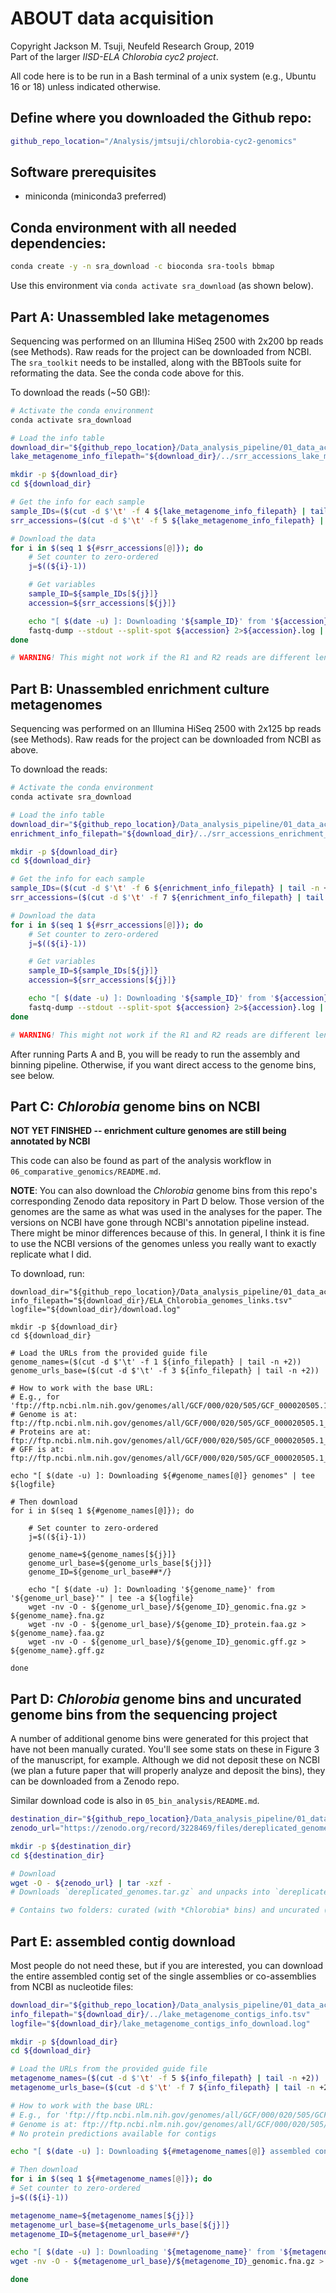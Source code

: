 # ABOUT data acquisition
Copyright Jackson M. Tsuji, Neufeld Research Group, 2019  
Part of the larger *IISD-ELA Chlorobia cyc2 project*.

All code here is to be run in a Bash terminal of a unix system (e.g., Ubuntu 16 or 18) unless indicated otherwise.

## Define where you downloaded the Github repo:
```bash
github_repo_location="/Analysis/jmtsuji/chlorobia-cyc2-genomics"
```

## Software prerequisites
- miniconda (miniconda3 preferred)

## Conda environment with all needed dependencies:
```bash
conda create -y -n sra_download -c bioconda sra-tools bbmap
```
Use this environment via `conda activate sra_download` (as shown below).


## Part A: Unassembled lake metagenomes
Sequencing was performed on an Illumina HiSeq 2500 with 2x200 bp reads (see Methods). Raw reads for the project can be downloaded from NCBI. The `sra_toolkit` needs to be installed, along with the BBTools suite for reformating the data. See the conda code above for this.

To download the reads (~50 GB!):
```bash
# Activate the conda environment
conda activate sra_download

# Load the info table
download_dir="${github_repo_location}/Data_analysis_pipeline/01_data_acquisition/lake_metagenomes"
lake_metagenome_info_filepath="${download_dir}/../srr_accessions_lake_metagenomes.tsv"

mkdir -p ${download_dir}
cd ${download_dir}

# Get the info for each sample
sample_IDs=($(cut -d $'\t' -f 4 ${lake_metagenome_info_filepath} | tail -n +2 ))
srr_accessions=($(cut -d $'\t' -f 5 ${lake_metagenome_info_filepath} | tail -n +2 ))

# Download the data
for i in $(seq 1 ${#srr_accessions[@]}); do
    # Set counter to zero-ordered
    j=$((${i}-1))

    # Get variables
    sample_ID=${sample_IDs[${j}]}
    accession=${srr_accessions[${j}]}

    echo "[ $(date -u) ]: Downloading '${sample_ID}' from '${accession}'"
    fastq-dump --stdout --split-spot ${accession} 2>${accession}.log | reformat.sh in=stdin.fastq int=t verifypaired=t out1="${sample_ID}_R1.fastq.gz" out2="${sample_ID}_R2.fastq.gz" 2>>${accession}.log
done

# WARNING! This might not work if the R1 and R2 reads are different lengths, for other datasets. The dataset used in this paper should be okay.
```

## Part B: Unassembled enrichment culture metagenomes
Sequencing was performed on an Illumina HiSeq 2500 with 2x125 bp reads (see Methods). Raw reads for the project can be downloaded from NCBI as above.

To download the reads:
```bash
# Activate the conda environment
conda activate sra_download

# Load the info table
download_dir="${github_repo_location}/Data_analysis_pipeline/01_data_acquisition/enrichment_metagenomes"
enrichment_info_filepath="${download_dir}/../srr_accessions_enrichment_cultures.tsv"

mkdir -p ${download_dir}
cd ${download_dir}

# Get the info for each sample
sample_IDs=($(cut -d $'\t' -f 6 ${enrichment_info_filepath} | tail -n +2 ))
srr_accessions=($(cut -d $'\t' -f 7 ${enrichment_info_filepath} | tail -n +2 ))

# Download the data
for i in $(seq 1 ${#srr_accessions[@]}); do
    # Set counter to zero-ordered
    j=$((${i}-1))

    # Get variables
    sample_ID=${sample_IDs[${j}]}
    accession=${srr_accessions[${j}]}

    echo "[ $(date -u) ]: Downloading '${sample_ID}' from '${accession}'"
    fastq-dump --stdout --split-spot ${accession} 2>${accession}.log | reformat.sh in=stdin.fastq int=t verifypaired=t out1="${sample_ID}_R1.fastq.gz" out2="${sample_ID}_R2.fastq.gz" 2>>${accession}.log
done

# WARNING! This might not work if the R1 and R2 reads are different lengths, for other datasets. The dataset used in this paper should be okay.
```
After running Parts A and B, you will be ready to run the assembly and binning pipeline. Otherwise, if you want direct access to the genome bins, see below.

## Part C: *Chlorobia* genome bins on NCBI
**NOT YET FINISHED -- enrichment culture genomes are still being annotated by NCBI**

This code can also be found as part of the analysis workflow in `06_comparative_genomics/README.md`.  

**NOTE**: You can also download the *Chlorobia* genome bins from this repo's corresponding Zenodo data repository in Part D below. Those version of the genomes are the same as what was used in the analyses for the paper. The versions on NCBI have gone through NCBI's annotation pipeline instead. There might be minor differences because of this. In general, I think it is fine to use the NCBI versions of the genomes unless you really want to exactly replicate what I did.

To download, run:
```
download_dir="${github_repo_location}/Data_analysis_pipeline/01_data_acquisition/ELA_Chlorobia_genomes"
info_filepath="${download_dir}/ELA_Chlorobia_genomes_links.tsv"
logfile="${download_dir}/download.log"

mkdir -p ${download_dir}
cd ${download_dir}

# Load the URLs from the provided guide file
genome_names=($(cut -d $'\t' -f 1 ${info_filepath} | tail -n +2))
genome_urls_base=($(cut -d $'\t' -f 3 ${info_filepath} | tail -n +2))

# How to work with the base URL:
# E.g., for 'ftp://ftp.ncbi.nlm.nih.gov/genomes/all/GCF/000/020/505/GCF_000020505.1_ASM2050v1'
# Genome is at: ftp://ftp.ncbi.nlm.nih.gov/genomes/all/GCF/000/020/505/GCF_000020505.1_ASM2050v1/GCF_000020505.1_ASM2050v1_genomic.fna.gz
# Proteins are at: ftp://ftp.ncbi.nlm.nih.gov/genomes/all/GCF/000/020/505/GCF_000020505.1_ASM2050v1/GCF_000020505.1_ASM2050v1_protein.faa.gz
# GFF is at: ftp://ftp.ncbi.nlm.nih.gov/genomes/all/GCF/000/020/505/GCF_000020505.1_ASM2050v1/GCF_000020505.1_ASM2050v1_genomic.gff.gz

echo "[ $(date -u) ]: Downloading ${#genome_names[@]} genomes" | tee ${logfile}

# Then download
for i in $(seq 1 ${#genome_names[@]}); do

    # Set counter to zero-ordered
    j=$((${i}-1))

    genome_name=${genome_names[${j}]}
    genome_url_base=${genome_urls_base[${j}]}
    genome_ID=${genome_url_base##*/}

    echo "[ $(date -u) ]: Downloading '${genome_name}' from '${genome_url_base}'" | tee -a ${logfile}
    wget -nv -O - ${genome_url_base}/${genome_ID}_genomic.fna.gz > ${genome_name}.fna.gz
    wget -nv -O - ${genome_url_base}/${genome_ID}_protein.faa.gz > ${genome_name}.faa.gz
    wget -nv -O - ${genome_url_base}/${genome_ID}_genomic.gff.gz > ${genome_name}.gff.gz

done
```

## Part D: *Chlorobia* genome bins and uncurated genome bins from the sequencing project
A number of additional genome bins were generated for this project that have not been manually curated. You'll see some stats on these in Figure 3 of the manuscript, for example. Although we did not deposit these on NCBI (we plan a future paper that will properly analyze and deposit the bins), they can be downloaded from a Zenodo repo.

Similar download code is also in `05_bin_analysis/README.md`.
```bash
destination_dir="${github_repo_location}/Data_analysis_pipeline/01_data_acquisition/zenodo_genome_bins"
zenodo_url="https://zenodo.org/record/3228469/files/dereplicated_genomes.tar.gz"

mkdir -p ${destination_dir}
cd ${destination_dir}

# Download
wget -O - ${zenodo_url} | tar -xzf -
# Downloads `dereplicated_genomes.tar.gz` and unpacks into `dereplicated_genomes`

# Contains two folders: curated (with *Chlorobia* bins) and uncurated (the other bins)
```

## Part E: assembled contig download
Most people do not need these, but if you are interested, you can download the entire assembled contig set of the single assemblies or co-assemblies from NCBI as nucleotide files:
```bash
download_dir="${github_repo_location}/Data_analysis_pipeline/01_data_acquisition/contigs"
info_filepath="${download_dir}/../lake_metagenome_contigs_info.tsv"
logfile="${download_dir}/lake_metagenome_contigs_info_download.log"

mkdir -p ${download_dir}
cd ${download_dir}

# Load the URLs from the provided guide file
metagenome_names=($(cut -d $'\t' -f 5 ${info_filepath} | tail -n +2))
metagenome_urls_base=($(cut -d $'\t' -f 7 ${info_filepath} | tail -n +2))

# How to work with the base URL:
# E.g., for 'ftp://ftp.ncbi.nlm.nih.gov/genomes/all/GCF/000/020/505/GCF_000020505.1_ASM2050v1'
# Genome is at: ftp://ftp.ncbi.nlm.nih.gov/genomes/all/GCF/000/020/505/GCF_000020505.1_ASM2050v1/GCF_000020505.1_ASM2050v1_genomic.fna.gz
# No protein predictions available for contigs

echo "[ $(date -u) ]: Downloading ${#metagenome_names[@]} assembled contig sets" | tee ${logfile}

# Then download
for i in $(seq 1 ${#metagenome_names[@]}); do
# Set counter to zero-ordered
j=$((${i}-1))

metagenome_name=${metagenome_names[${j}]}
metagenome_url_base=${metagenome_urls_base[${j}]}
metagenome_ID=${metagenome_url_base##*/}

echo "[ $(date -u) ]: Downloading '${metagenome_name}' from '${metagenome_url_base}'" | tee -a ${logfile}
wget -nv -O - ${metagenome_url_base}/${metagenome_ID}_genomic.fna.gz > ${metagenome_name}.fna.gz

done
```


